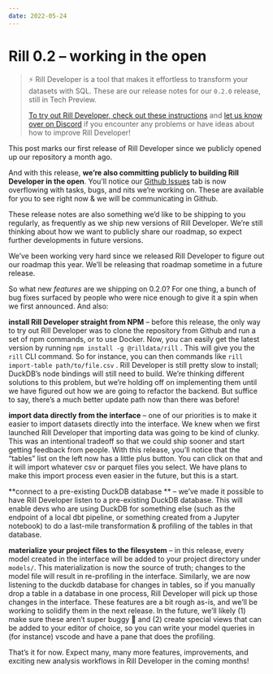 ```yaml
---
date: 2022-05-24
---
```


# Rill 0.2 – working in the open

>⚡ Rill Developer is a tool that makes it effortless to transform your datasets with SQL. These are our release notes for our `0.2.0` release, still in Tech Preview.
>
>[To try out Rill Developer, check out these instructions](https://github.com/rilldata/rill-developer) and [let us know over on Discord](https://bit.ly/3bbcSl9) if you encounter any problems or have ideas about how to improve Rill Developer!


This post marks our first release of Rill Developer since we publicly opened up our repository a month ago.

And with this release, **we’re also committing publicly to building Rill Developer in the open**. You’ll notice our [Github Issues](https://github.com/rilldata/rill-developer/issues) tab is now overflowing with tasks, bugs, and nits we’re working on. These are available for you to see right now & we will be communicating in Github.

These release notes are also something we’d like to be shipping to you regularly, as frequently as we ship new versions of Rill Developer. We’re still thinking about how we want to publicly share our roadmap, so expect further developments in future versions.

We’ve been working very hard since we released Rill Developer to figure out our roadmap this year. We’ll be releasing that roadmap sometime in a future release.

So what new *features* are we shipping on 0.2.0? For one thing, a bunch of bug fixes surfaced by people who were nice enough to give it a spin when we first announced. And also:

**install Rill Developer straight from NPM** – before this release, the only way to try out Rill Developer was to clone the repository from Github and run a set of npm commands, or to use Docker. Now, you can easily get the latest version by running `npm install -g @rilldata/rill` . This will give you the `rill` CLI command. So for instance, you can then commands like `rill import-table path/to/file.csv` . Rill Developer is still pretty slow to install; DuckDB’s node bindings will still need to build. We’re thinking different solutions to this problem, but we’re holding off on implementing them until we have figured out how we are going to refactor the backend. But suffice to say, there’s a much better update path now than there was before!

**import data directly from the interface** – one of our priorities is to make it easier to import datasets directly into the interface. We knew when we first launched Rill Developer that importing data was going to be kind of clunky. This was an intentional tradeoff so that we could ship sooner and start getting feedback from people. With this release, you’ll notice that the “tables” list on the left now has a little plus button. You can click on that and it will import whatever csv or parquet files you select. We have plans to make this import process even easier in the future, but this is a start.

**connect to a pre-existing DuckDB database ** – we’ve made it possible to have Rill Developer listen to a pre-existing DuckDB database. This will enable devs who are using DuckDB for something else (such as the endpoint of a local dbt pipeline, or something created from a Jupyter notebook) to do a last-mile transformation & profiling of the tables in that database. 

**materialize your project files to the filesystem** – in this release, every model created in the interface will be added to your project directory under `models/`. This materialization is now the source of truth; changes to the model file will result in re-profiling in the interface. Similarly, we are now listening to the duckdb database for changes in tables, so if you manually drop a table in a database in one process, Rill Developer will pick up those changes in the interface. These features are a bit rough as-is, and we’ll be working to solidify them in the next release. In the future, we’ll likely (1) make sure these aren’t super buggy 🙂 and (2) create special views that can be added to your editor of choice, so you can write your model queries in (for instance) vscode and have a pane that does the profiling.

That’s it for now. Expect many, many more features, improvements, and exciting new analysis workflows in Rill Developer in the coming months!
